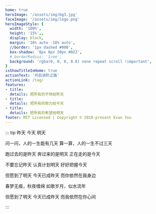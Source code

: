 ```yaml
---
home: true
heroImage: '/assets/img/bg3.jpg'
faceImage: '/assets/img/logo.png'
heroImageStyle: {
  width: '100%',
  height: '15%',,
  display: block,
  margin: '16% auto -18% auto',
  //border: '1px dashed #000',
  box-shadow: '8px 8px 20px #022',
  # borderRadius: '1rem',
  background: 'rgba(0, 0, 0, 0.8) none repeat scroll !important',
}
isShowTitleInHome: true
actionText: '开启进阶之路'
actionLink: /tag/
features:
- title: 
  details: 把所有的不快给昨天
- title: 
  details: 把所有的努力给今天
- title: 
  details: 把所有的希望给明天
footer: MIT Licensed | Copyright © 2018-present Evan You
---
```


<Clock/>

::: tip 昨天 今天 明天

问一问，人的一生能有几天 
算一算，人的一生不过三天 

跑过去的是昨天 
奔过来的是明天 
正在走的是今天 

不要忘记昨天 
认真计划明天 
好好把握今天 

但愿到了明天 
今天已成昨天 
而你依然在我身边 

春梦无痕，秋夜缠绵 
如歌岁月，似水流年 

但愿到了明天 
今天已成昨天 
而我依然在你心间

:::

<script> 
</script> 
<style> 

.home .content__default:not(.custom) {
  max-width: 100% !important;
  margin: 0  !important;
  padding: 0 !important;
}
.home .hero h1 {
    display: none;
}
.home img {
   transform: scale(0.8,0.8) !important;
   transition: all 1s!important;
}
.home img:hover {
   transform: scale(1)!important;
   transition:all 2s !important;
}
/* 阻止描述冒泡 */
.home .hero .description{
    pointer-events: none;
    cursor: default;
    opacity: 0.6;
}
.home .feature p {
    color: #476582 !important;
}
.home .hero .description {
    color: #476582 !important;
}
.wrap {
    display: flex;
    justify-content: center;
    align-items: center;
    width: 100%;
    height: 200px;
    min-height: 10vh;
    background: transparent none repeat scroll!important;
    position: fixed;
    top: -120%;
    left: -1%;
}

@media screen and (min-width: 960px){
  .clock {
    margin-top: -65% 
  }
}

@media screen and (min-width: 720px) and  (max-width: 959px){
  .clock {
    margin-top: -70%
  }
}
@media screen and (min-width: 600px) and  (max-width: 719px){
  .clock {
    margin-top: -100%
  }
}

@media screen and (min-width: 481px) and  (max-width: 699px) {
  .clock {
    margin-top: -100%
  }
}


/* @media screen and (min-width: 481px) and (max-width: 959px) {} */

/* @media screen and (min-width: 960px) and (max-width: 1199px)  1100分辨率（大于960px，小于1199px） */

/* @media screen and (max-width: $MQMobile){
  .clock {
    margin-top: -35%
  }
} */

@media screen and (min-width: 440px) and (max-width: 480px)  {
  .wrap {
    top:-190%;
    transform: scale(0.68,0.58);
  }
}

@media screen and (min-width: 400px) and (max-width: 440px)  {
  .wrap {
    top:-140%;
    transform: scale(0.68,0.58);
  }
}

@media screen and (min-width: 360px) and (max-width: 400px)  {
  .wrap {
    top:-120%;
    transform: scale(0.68,0.58);
  }
}

@media screen and (max-width: 360px){
  .wrap {
    top:-130%;
    transform: scale(0.68,0.58);
  }
  .home img {    
    margin: 24% auto -6% auto !important;
  }
  .home .feature {
    width: 100%;
    text-align: center;
    color: rgb(71, 101, 130) !important;
    padding: 5px !important;
    margin: -12px;
    margin-left: 0px;
  }
  .clock {
    margin-top: 0%;
    background: rgba(0, 0, 255, 0) none repeat scroll !important;
    background-image: url() !important;
  }
}

@media screen and (max-width: 359px){
	  .wrap {
    top:-120%;
    transform: scale(0.68,0.58);
  	}
	 .clock {
		background: rgba(0, 0, 255, 0) none repeat scroll !important;
    	background-image: url() !important;
	 }
}
.clock {
  transition: all 2s;
}
.wrap {
  transition: all 2s;
}
.clock:hover {
  transform: scale(0.55) !important;
  transition: all 2s;
}
.wrap:hover {
  transform: scale(1.15) !important;
  transition: all 2s;
}

</style>